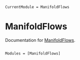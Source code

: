 ```@meta
CurrentModule = ManifoldFlows
```

# ManifoldFlows

Documentation for [ManifoldFlows](https://github.com/MurrellGroup/ManifoldFlows.jl).

```@index
```

```@autodocs
Modules = [ManifoldFlows]
```
